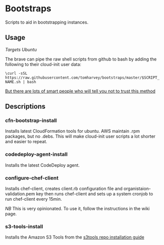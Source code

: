 # Bootstraps

Scripts to aid in bootstrapping instances.

## Usage
*Targets Ubuntu*

The brave can pipe the raw shell scripts from github to bash by adding the following to their cloud-init user data:

`\curl -sSL https://raw.githubusercontent.com/tomharvey/bootstraps/master/$SCRIPT_NAME.sh | bash`

[But there are lots of smart people who will tell you not to trust this method](https://jordaneldredge.com/blog/one-way-curl-pipe-sh-install-scripts-can-be-dangerous/)


## Descriptions

### cfn-bootstrap-install
Installs latest CloudFormation tools for ubuntu. AWS maintain .rpm packages, but no .debs. This will make cloud-init user scripts a lot shorter and easier to repeat.

### codedeploy-agent-install
Installs the latest CodeDeploy agent.

### configure-chef-client
Installs chef-client, creates client.rb configuration file and organistaion-validation.pem key then runs chef-client and sets up a system cronjob to run chef-client every 15min.

*NB* This is very opinionated. To use it, follow the instructions in the wiki page.

### s3-tools-install
Installs the Amazon S3 Tools from the [s3tools repo installation guide](http://s3tools.org/repositories#note-deb)
